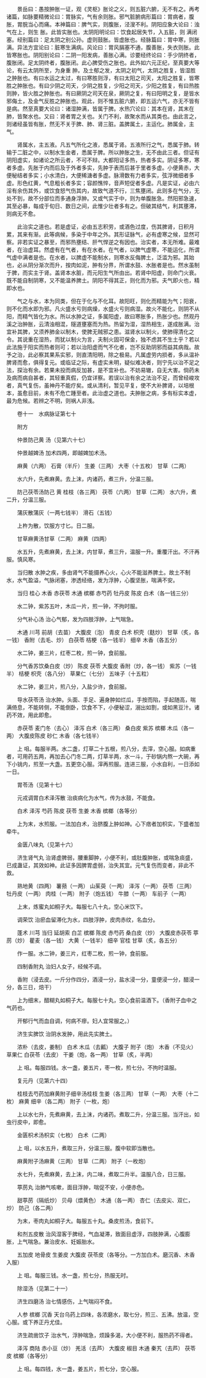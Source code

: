 <!-- { "loadSidebar": true } -->
　　景岳曰：愚按肿胀一证，观《灵枢》胀论之义，则五脏六腑，无不有之。再考诸篇，如脉要精微论曰：胃脉实，气有余则胀。邪气脏腑病形篇曰：胃病者，腹胀，胃脘当心而痛。本神篇曰：脾气实，则腹胀，泾溲不利。阴阳应象大论曰：浊气在上，则生 胀。此皆实胀也。太阴阳明论曰：饮食起居失节，入五脏，则 满闭塞。经别篇曰：足太阴之别公孙。虚则鼓胀。皆虚胀也。经脉篇曰：胃中寒，则胀满。异法方宜论曰：脏寒生满病。风论曰：胃风膈塞不通，腹善胀，失衣则胀。此皆寒胀也。阴阳别论曰：二阴一阳发病，善胀心满。诊要经终论曰：手少阴终者，腹胀闭。足太阴终者，腹胀闭。此心脾受伤之胀也。此外如六元正纪，至真要大等论，有云太阴所至，为身重 肿。及土郁之发，太阴之初气，太阴之胜复，皆湿胜之肿胀也。有曰水运之太过，有曰寒胜则浮，有曰太阳之司天，太阳之胜复，皆寒胜之肿胀也。有曰少阴之司天，少阴之胜复，少阳之司天，少阳之胜复，有曰热胜则肿，皆火胜之肿胀也。有曰厥阴之司天在泉，厥阴之复，有曰阳明之复，是皆水邪侮土，及金气反胜之肿胀也。观此，则不惟五脏六腑，即五运六气，亦无不皆有是病。然至真要大论曰：诸湿肿满，皆属于脾。水热穴论曰：其本在肾，其末在肺，皆聚水也。又曰：肾者胃之关也。关门不利，故聚水而从其类也。由此言之，则诸经虽皆有胀，然无不关于脾、肺、肾三脏。盖脾属土，主运化。肺属金，主气。

　　肾属水，主五液。凡五气所化之液，悉属于肾。五液所行之气，悉属于肺。转输于二脏之中，以制水生金者，悉属于脾。所以肿胀之生，无不由此三者。但证有阴阳虚实，如诸论之所云者，不可不辩。大都阳证多热，热者多实。阴证多寒，寒者多虚。先胀于内而后及于外者多实，先肿于表而后甚于里者多虚。小便黄赤，大便秘结者多实；小水清白，大便稀溏者多虚。脉滑数有力者多实，弦浮微细者多虚。形色红黄，气息粗长者多实；容颜憔悴，音声短促者多虚。凡是实证，必由六淫有余伤其外，或饮食怒气伤其内，故致气道不行，三焦壅闭。此则多在气分，无处不到，故不分部位而多通身浮肿。又或气实于中，则为单腹胀急。然阳邪急速，其至必暴，每成于旬日、数日之间，此惟少壮者多有之。但破其结气，利其壅滞，则病无不愈。

　　此治实之道也。若是虚证，必由五志积劳，或酒色过度，伤其脾肾，日积月累，其来有渐。此等病候，多染于中年之外。其形证脉气，必有虚寒之候，显然可察。非若实证之暴至，而邪热壅结、肝气悍逆之有因也。治实者，本无所难。最难者，在治虚耳。然虚有在气者，有在水者。在气者，以脾气虚寒，不能运化，所谓气虚中满者是也。在水者，以脾虚不能制水，则寒水反侮脾土，泛滥为邪。其始也，必从阴分渐次而升，按肉如泥，肿有分界，所谓水鼓、水胀者是也。然水虽制于脾，而实主于肾。盖肾本水脏，而元阳生气所由出。若肾中阳虚，则命门火衰。既不能自制阴寒，又不能温养脾土。阴阳不得其正，则化而为邪。夫气即火也，精即水也。

　　气之与水，本为同类，但在于化与不化耳。故阳旺，则化而精能为气；阳衰，则不化而水即为邪。凡火盛水亏则病燥，水盛火亏则病湿。故火不能化，则阴不从阳，而精气皆化为水。所以水肿之证，多属阳虚，故曰寒胀多，热胀少也。然观丹溪之治肿胀，云清浊相混，隧道壅塞而为热。热留为湿，湿热相生，遂成胀满。治宜补其脾，又须养肺金以制木，使脾无贼邪之患。滋肾水以制火，使肺得清化之令。其说重在湿热，而犹以制火为言，夫制火固可保金，独不虑其不生土乎？若以此法施于阳实而热者则可；若以治阳虚而气不化者，岂不反助阴邪而益其病哉。故予之治，此必察其果系实邪，则直清阳明，除之极易。凡属虚劳内损者，多从温补脾肾而愈，俱得复元。或临证之际，有虚实未明，疑似难决者，则宁先以治不足之法，探治有余。若果未投而病反加甚，是不宜补也。不妨易辙，自无大害。倘药未及病而病自甚者，其轻重真假，仍宜详察。若误以治有余之法治不足，而曾经峻攻者，真气复伤，虽神丹不能疗矣。或从清利，暂见平复，使不大补脾肾，以培根本，虽愈目前，未有不危亡踵至者。此治虚之道也。夫肿胀之病，多有标实本虚，最为危候。若辨之不明，则祸人非浅。

　　卷十一　水病脉证第七十

　　附方

　　仲景防己黄 汤（见第六十七）

　　仲景越婢汤 加术四两，即越婢加术汤。

　　麻黄（六两） 石膏（半斤） 生姜（三两） 大枣（十五枚） 甘草（二两）

　　水六升，先煮麻黄。去上沫，内诸药，煮三升，分温三服。

　　防己茯苓汤防己 黄 桂枝（各三两） 茯苓（六两） 甘草（二两） 水六升，煮二升，分温三服。

　　蒲灰散蒲灰（一两七钱半） 滑石（五钱）

　　上杵为散，饮服方寸匕。日二服。

　　甘草麻黄汤甘草（二两） 麻黄（四两）

　　水五升，先煮麻黄，去上沫，内甘草，煮三升，温服一升。重覆汗出。不汗再服。慎风寒。

　　当归散 水肿之疾，多由肾气不能摄养心火，心火不能滋养脾土。故土不制水，水气盈溢，气脉闭塞，渗透经络，发为浮肿，心腹坚胀，喘满不安。

　　当归 桂心 木香 赤茯苓 木通 槟榔 赤芍药 牡丹皮 陈皮 白术（各一钱三分）

　　水二钟，紫苏五叶，木瓜一片，煎一钟，不拘时服。

　　分气补心汤 治心气郁，发为四肢浮肿，上气喘急。

　　木通 川芎 前胡（去苗） 大腹皮（泡） 青皮 白术 枳壳（麸炒） 甘草（炙，各一钱） 香附（去毛、炒） 白茯苓 桔梗（各一钱半） 细辛 木香（各五分）

　　水二钟，姜三片，红枣二枚，煎一钟，食前服。

　　分气香苏饮桑白皮（炒） 陈皮 茯苓 大腹皮 香附（炒，各一钱） 紫苏（一钱半） 桔梗 枳壳（各八分） 草果仁（七分） 五味子（十五粒）

　　水二钟，姜三片，煎八分，入盐少许，食前服。

　　导水茯苓汤 治水肿。头面、手足、遍身肿如烂瓜，手按而陷，手起随高，喘满倚息，不能转侧，不能倒卧，饮食不下，小便秘涩，溺出如割，或如黑豆汁。诸药不效，用此即愈。

　　赤茯苓 麦门冬（去心） 泽泻 白术（各三两） 桑白皮 紫苏 槟榔 木瓜（各一两） 大腹皮陈皮 砂仁 木香（各七钱半）

　　上 咀。每服半两。水二盏，灯草二十五根，煎八分，去滓，空心服。如病重者，可用药五两，再加去心门冬二两，灯草半两，水一斗，于砂锅内熬一大碗，再下小铫内，煎至一大盏。五更空心服。滓再煎服。连进三服，小水自利，一日添如一日。

　　胃苓汤（见第十七）

　　元戎调胃白术泽泻散 治痰病化为水气，传为水鼓，不能食。

　　白术 泽泻 芍药 陈皮 茯苓 生姜 木香 槟榔（各等分）

　　上为末，水煎服。一法加白术，治脐腹上肿如神。心下痞者加枳实，下盛者加牵牛。

　　金匮八味丸（见第十六）

　　济生肾气丸 治肾虚脾弱，腰重脚肿，小便不利，或肚腹肿胀，或喘急痰盛，已成蛊证，其效如神。此证多因脾胃虚弱，治失其宜。元气复伤而变者，非此不救。

　　熟地黄（四两） 薯蓣（一两） 山茱萸（一两） 泽泻（一两） 茯苓（三两） 牡丹皮（一两） 肉桂（一两） 附子（炮五钱） 牛膝（一两） 车前子（一两）

　　上末，炼蜜丸如桐子大。每服七八十丸，空心米饮下。

　　调荣饮 治瘀血留滞化为水，四肢浮肿，皮肉赤纹，名血分。

　　蓬术 川芎 当归 延胡索 白芷 槟榔 陈皮 赤芍药 桑白皮（炒） 大腹皮赤茯苓 葶苈（炒） 瞿麦（各一钱） 大黄（一钱半） 细辛 官桂 甘草（炙，各五分）

　　作一服。水二钟，姜三片，红枣二枚，煎一钟，食前服。

　　四制香附丸 治妇人女子，经候不调。

　　香附（浸去皮。一斤分作四分，酒浸一分，盐水浸一分，童便浸一分，醋浸一分，各三日，焙干）

　　上为细末，醋糊丸如桐子大。每服七十丸，空心食前温酒下。（香附子血中之气药也。

　　开郁行气而血自调，何病不瘳。妇人宜常服之。）

　　济生实脾饮 治阴水发肿，用此先实脾土。

　　浓朴（去皮，姜制） 白术 木瓜（去瓤） 大腹子 附子（炮） 木香（不见火） 草果仁 白茯苓（去皮） 干姜（炮，各一两） 甘草（炙，半两）

　　上 咀。每服四钱。水一盏，姜五片，枣一枚，煎七分。不拘时温服。

　　复元丹（见第六十四）

　　桂枝去芍药加麻黄附子细辛汤桂枝 生姜（各三两） 甘草（一两） 大枣（十二枚） 麻黄 细辛（各二两） 附子（一枚，炮）

　　上以水七升，先煮麻黄，去上沫，内诸药。煮取二升，分温三服。当汗出，如虫行皮中，即愈。

　　金匮枳术汤枳实（七枚） 白术（二两）

　　上 咀，以水五升，煮取三升，分温三服。腹中软即当散也。

　　麻黄附子汤麻黄（三两） 甘草（二两） 附子（一枚炮）

　　水七升，先煮麻黄，去上沫，内二味，煮取二升半。温服八合，日三服。

　　葶苈丸 治肺气咳嗽，面目浮肿，喘促不安，小便赤色。

　　甜葶苈（隔纸炒） 贝母（煨黄色） 木通（各一两） 杏仁（去皮尖、双仁，炒） 防己（各二两）

　　为末，枣肉丸如桐子大。每服五十丸。桑皮煎汤，食前下。

　　和剂五皮散 治风湿客于脾经，气血凝滞，致面目虚浮，四肢肿满，心腹膨胀，上气喘急。兼治皮水、妊娠胎水。

　　五加皮 地骨皮 生姜皮 大腹皮 茯苓皮（各等分。一方加白术。磨沉香、木香入服）

　　上 咀。每服三钱。水一盏，煎七分，热服无时。

　　除湿汤（见第二十一）

　　济生四磨汤 治七情感伤，上气喘闷不食。

　　人参 槟榔 沉香 天台乌药上四味，各浓磨水，取七分，煎三、五沸。放温，空心服。或下养正丹尤佳。

　　济生疏凿饮子 治水气，浮肿喘急，烦躁多渴，大小便不利，服热药不得者。

　　泽泻 商陆 赤小豆（炒） 羌活（去芦） 大腹皮 椒目 木通 秦艽（去芦） 茯苓皮 槟榔（各等分）

　　上 咀。每四钱，水一盏，姜五片，煎七分，空心服。

